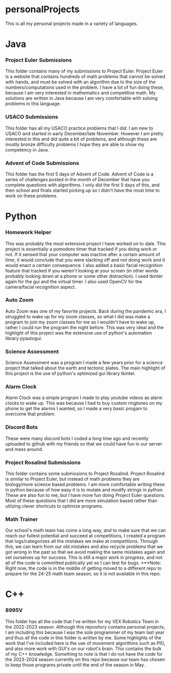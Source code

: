 # personalProjects

This is all my personal projects made in a variety of languages.

# Java

### Project Euler Submissions
This folder contains many of my submissions to Project Euler. Project Euler is a website that contains hundreds of math problems that cannot be solved with hands, and must be solved with an algorithm due to the size of the numbers/computations used in the problem. I have a lot of fun doing these, because I am very interested in mathematics and competitive math. My solutions are written in Java because I am very comfortable with solving problems in this language.

### USACO Submissions
This folder has all my USACO practice problems that I did. I am new to USACO and started in early December/late November. However I am pretty interested in this and did quite a bit of problems, and although these are mostly bronze difficulty problems I hope they are able to show my competency in Java.

### Advent of Code Submissions
This folder has the first 5 days of Advent of Code. Advent of Code is a series of challenges posted in the month of December that have you complete questions with algorithms. I only did the first 5 days of this, and then school and finals started picking up so I didn't have the most time to work on these problems.

# Python

### Homework Helper
This was probably the most extensive project I have worked on to date. This project is essentially a pomodoro timer that tracked if you doing work or not. If it sensed that your computer was inactive after a certain amount of time, it would conclude that you were slacking off and not doing work and it would enact a certain consequence. I also added a basic facial recognition feature that tracked if you weren't looking at your screen (in other words probably looking down at a phone or some other distraction). I used tkinter again for the gui and the virtual timer. I also used OpenCV for the camera/facial recognition aspect.

### Auto Zoom 
Auto Zoom was one of my favorite projects. Back during the pandemic era, I struggled to wake up for my zoom classes, so what I did was make a program to join my zoom classes for me so I wouldn't have to wake up, rather I could run the program the night before. This was very ideal and the highlight of this project was the extensive use of python's automation library pyautogui.

### Science Assessment 
Science Assessment was a program I made a few years prior for a science project that talked about the earth and tectonic plates. The main highlight of this project is the use of python's optimized gui library tkinter. 

### Alarm Clock 
Alarm Clock was a simple program I made to play youtube videos as alarm clocks to wake up. This was because I had to buy custom ringtones on my phone to get the alarms I wanted, so I made a very basic progam to overcome that problem.

### Discord Bots
These were many discord bots I coded a long time ago and recently uploaded to github with my friends so that we could have fun in our server and mess around.

### Project Rosalind Submissions
This folder contains some submissions to Project Rosalind. Project Rosalind is similar to Project Euler, but instead of math problems they are biology/more science based problems. I am more comfortable writing these in python because of how easy it is to mutate and modify strings in python. These are also fun to me, but I have more fun doing Project Euler questions. Most of these questions that I did are more simulation based rather than utilzing clever shortcuts to optimize programs.

### Math Trainer
Our school's math team has come a long way, and to make sure that we can reach our fullest potential and succeed at competitions, I created a program that logs/categorizes all the mistakes we make at competitions. Through this, we can learn from our old mistakes and also recycle problems that we got wrong in the past so that we avoid making the same mistakes again and set ourselves up for success. This is still a major work in progress, and not all of the code is committed publically yet so I can test for bugs. ***Note: Right now, the code is in the middle of getting moved to a different repo to prepare for the 24-25 math team season, so it is not available in this repo.

# C++

### 8995V
This folder has all the code that I've written for my VEX Robotics Team in the 2022-2023 season. Although this repository contains personal projects, I am including this because I was the sole programmer of my team last year and thus all the code in this folder is written by me. Some highlights of the work that I've included here is the use of movement algorithms such as PID, and also more work with GUI's on our robot's brain. This contains the bulk of my C++ knowledge. Something to note is that I do not have the code for the 2023-2024 season currently on this repo because our team has chosen to keep those programs private until the end of the season in May.
